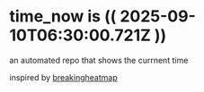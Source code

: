# time_now is (( 2025-09-10T06:30:00.721Z ))

an automated repo that shows the currnent time

inspired by [breakingheatmap](https://github.com/breakingheatmap/breakingheatmap)